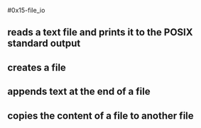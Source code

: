 #0x15-file_io
## reads a text file and prints it to the POSIX standard output
##  creates a file
## appends text at the end of a file
##  copies the content of a file to another file
